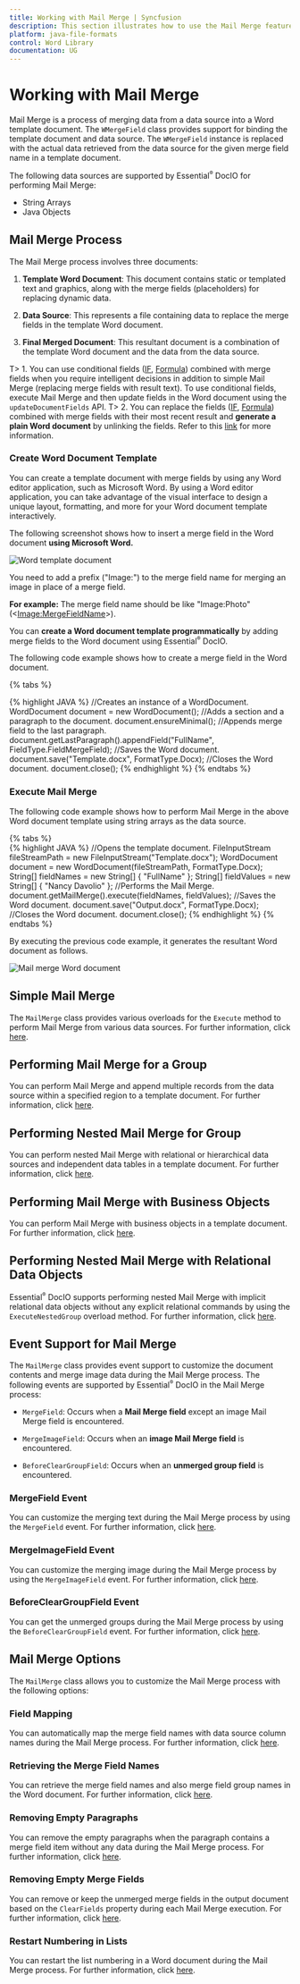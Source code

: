 ```yaml
---
title: Working with Mail Merge | Syncfusion
description: This section illustrates how to use the Mail Merge feature in Word documents to create reports (letters, envelopes, labels, invoices, payroll) without MS Word or Office interop.
platform: java-file-formats
control: Word Library
documentation: UG
---
```

# Working with Mail Merge

Mail Merge is a process of merging data from a data source into a Word template document. The `WMergeField` class provides support for binding the template document and data source. The `WMergeField` instance is replaced with the actual data retrieved from the data source for the given merge field name in a template document.

The following data sources are supported by Essential<sup style="font-size:70%">&reg;</sup> DocIO for performing Mail Merge:

* String Arrays
* Java Objects

## Mail Merge Process

The Mail Merge process involves three documents:

1. **Template Word Document**: This document contains static or templated text and graphics, along with the merge fields (placeholders) for replacing dynamic data.

2. **Data Source**: This represents a file containing data to replace the merge fields in the template Word document.

3. **Final Merged Document**: This resultant document is a combination of the template Word document and the data from the data source.

T> 1. You can use conditional fields ([IF](https://support.microsoft.com/en-us/office/field-codes-if-field-9f79e82f-e53b-4ff5-9d2c-ae3b22b7eb5e?ui=en-us&rs=en-us&ad=us), [Formula](https://support.microsoft.com/en-us/office/field-codes-formula-field-32d5c9de-3516-4ec3-80ed-d1fc2b5bc21d?ui=en-us&rs=en-us&ad=us)) combined with merge fields when you require intelligent decisions in addition to simple Mail Merge (replacing merge fields with result text). To use conditional fields, execute Mail Merge and then update fields in the Word document using the `updateDocumentFields` API.
T> 2. You can replace the fields ([IF](https://support.microsoft.com/en-us/office/field-codes-if-field-9f79e82f-e53b-4ff5-9d2c-ae3b22b7eb5e?ui=en-us&rs=en-us&ad=us), [Formula](https://support.microsoft.com/en-us/office/field-codes-formula-field-32d5c9de-3516-4ec3-80ed-d1fc2b5bc21d?ui=en-us&rs=en-us&ad=us)) combined with merge fields with their most recent result and **generate a plain Word document** by unlinking the fields. Refer to this [link](https://help.syncfusion.com/document-processing/word/word-library/java/working-with-fields#unlink-fields) for more information.

### Create Word Document Template

You can create a template document with merge fields by using any Word editor application, such as Microsoft Word. By using a Word editor application, you can take advantage of the visual interface to design a unique layout, formatting, and more for your Word document template interactively.

The following screenshot shows how to insert a merge field in the Word document **using Microsoft Word.**

![Word template document](MailMerge_images/MailMerge_template.png)

You need to add a prefix ("Image:") to the merge field name for merging an image in place of a merge field.

**For example:** The merge field name should be like "Image:Photo" (<<Image:MergeFieldName>>).

You can **create a Word document template programmatically** by adding merge fields to the Word document using Essential<sup style="font-size:70%">&reg;</sup> DocIO.

The following code example shows how to create a merge field in the Word document.

{% tabs %}  

{% highlight JAVA %}
//Creates an instance of a WordDocument.
WordDocument document = new WordDocument();
//Adds a section and a paragraph to the document.
document.ensureMinimal();
//Appends merge field to the last paragraph.
document.getLastParagraph().appendField("FullName", FieldType.FieldMergeField);
//Saves the Word document. 
document.save("Template.docx", FormatType.Docx);
//Closes the Word document.
document.close();
{% endhighlight %}
{% endtabs %}

### Execute Mail Merge

The following code example shows how to perform Mail Merge in the above Word document template using string arrays as the data source.

{% tabs %}  
{% highlight JAVA %}
//Opens the template document.
FileInputStream fileStreamPath = new FileInputStream("Template.docx");
WordDocument document = new WordDocument(fileStreamPath, FormatType.Docx);
String[] fieldNames = new String[] { "FullName" };
String[] fieldValues = new String[] { "Nancy Davolio" };
//Performs the Mail Merge.
document.getMailMerge().execute(fieldNames, fieldValues);
//Saves the Word document.
document.save("Output.docx", FormatType.Docx);
//Closes the Word document.
document.close();
{% endhighlight %}
{% endtabs %}

By executing the previous code example, it generates the resultant Word document as follows.

![Mail merge Word document](MailMerge_images/MailMerge_output.png)

## Simple Mail Merge

The `MailMerge` class provides various overloads for the `Execute` method to perform Mail Merge from various data sources. For further information, click [here](https://help.syncfusion.com/document-processing/word/word-library/java/mail-merge/simple-mail-merge). 

## Performing Mail Merge for a Group

You can perform Mail Merge and append multiple records from the data source within a specified region to a template document. For further information, click [here](https://help.syncfusion.com/document-processing/word/word-library/java/mail-merge/mail-merge-for-group).

## Performing Nested Mail Merge for Group

You can perform nested Mail Merge with relational or hierarchical data sources and independent data tables in a template document. For further information, click [here](https://help.syncfusion.com/document-processing/word/word-library/java/mail-merge/mail-merge-for-nested-groups).

## Performing Mail Merge with Business Objects

You can perform Mail Merge with business objects in a template document. For further information, click [here](https://help.syncfusion.com/document-processing/word/word-library/java/mail-merge/mail-merge-for-group#mail-merge-with-Java-objects).

## Performing Nested Mail Merge with Relational Data Objects

Essential<sup style="font-size:70%">&reg;</sup> DocIO supports performing nested Mail Merge with implicit relational data objects without any explicit relational commands by using the `ExecuteNestedGroup` overload method. For further information, click [here](https://help.syncfusion.com/document-processing/word/word-library/java/mail-merge/mail-merge-for-nested-groups#mail-merge-with-implicit-relational-data).

## Event Support for Mail Merge

The `MailMerge` class provides event support to customize the document contents and merge image data during the Mail Merge process. The following events are supported by Essential<sup style="font-size:70%">&reg;</sup> DocIO in the Mail Merge process:

* `MergeField`: Occurs when a **Mail Merge field** except an image Mail Merge field is encountered.

* `MergeImageField`: Occurs when an **image Mail Merge field** is encountered.

* `BeforeClearGroupField`: Occurs when an **unmerged group field** is encountered.

### MergeField Event

You can customize the merging text during the Mail Merge process by using the `MergeField` event. For further information, click [here](https://help.syncfusion.com/document-processing/word/word-library/java/mail-merge/mail-merge-events#mergefield-event).

### MergeImageField Event

You can customize the merging image during the Mail Merge process by using the `MergeImageField` event. For further information, click [here](https://help.syncfusion.com/document-processing/word/word-library/java/mail-merge/mail-merge-events#mergeimagefield-event).

### BeforeClearGroupField Event

You can get the unmerged groups during the Mail Merge process by using the `BeforeClearGroupField` event. For further information, click [here](https://help.syncfusion.com/document-processing/word/word-library/java/mail-merge/mail-merge-events#beforecleargroupfield-event).

## Mail Merge Options

The `MailMerge` class allows you to customize the Mail Merge process with the following options:

### Field Mapping

You can automatically map the merge field names with data source column names during the Mail Merge process. For further information, click [here](https://help.syncfusion.com/document-processing/word/word-library/java/mail-merge/mail-merge-options#field-mapping).

### Retrieving the Merge Field Names

You can retrieve the merge field names and also merge field group names in the Word document. For further information, click [here](https://help.syncfusion.com/document-processing/word/word-library/java/mail-merge/mail-merge-options#retrieve-the-merge-field-names).

### Removing Empty Paragraphs

You can remove the empty paragraphs when the paragraph contains a merge field item without any data during the Mail Merge process. For further information, click [here](https://help.syncfusion.com/document-processing/word/word-library/java/mail-merge/mail-merge-options#remove-empty-paragraphs).

### Removing Empty Merge Fields

You can remove or keep the unmerged merge fields in the output document based on the `ClearFields` property during each Mail Merge execution. For further information, click [here](https://help.syncfusion.com/document-processing/word/word-library/java/mail-merge/mail-merge-options#remove-empty-merge-fields).

### Restart Numbering in Lists

You can restart the list numbering in a Word document during the Mail Merge process. For further information, click [here](https://help.syncfusion.com/document-processing/word/word-library/java/mail-merge/mail-merge-options#restart-numbering-in-lists).